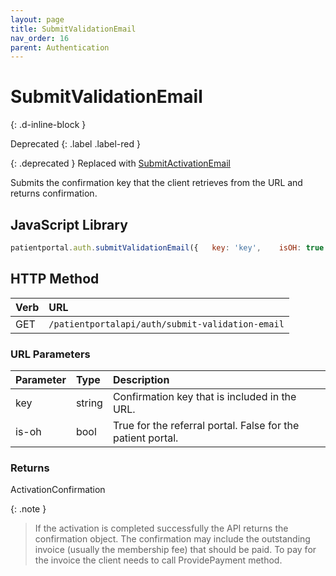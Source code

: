 ```yaml
---
layout: page
title: SubmitValidationEmail
nav_order: 16
parent: Authentication
---
```


# SubmitValidationEmail
{: .d-inline-block }

Deprecated
{: .label .label-red }

{: .deprecated }
Replaced with [SubmitActivationEmail](submitactivationemail)

Submits the confirmation key that the client retrieves from the URL and returns confirmation.

## JavaScript Library

```javascript
patientportal.auth.submitValidationEmail({   key: 'key',    isOH: true   });
```

## HTTP Method

| Verb | URL                                             |
|:-----|:------------------------------------------------|
| GET  | `/patientportalapi/auth/submit-validation-email`|


### URL Parameters

| Parameter | Type   | Description                                                 |
|:----------|:-------|:------------------------------------------------------------|
| key       | string | Confirmation key that is included in the URL.               |
| is-oh     | bool   | True for the referral portal. False for the patient portal. |

### Returns

ActivationConfirmation

{: .note }
> If the activation is completed successfully the API returns the confirmation object. The confirmation may include the outstanding invoice (usually the membership fee) that should be paid. To pay for the invoice the client needs to call ProvidePayment method.
